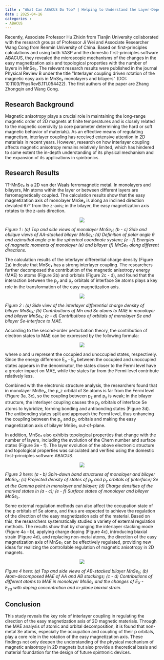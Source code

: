 ```yaml
---
title : "What Can ABACUS Do Too? | Helping to Understand the Layer-Dependence of Magnetic Anisotropy in 2D Magnetic Materials"
date : 2025-04-16
categories :
- ABACUS
---
```


Recently, Associate Professor Hu Zhixin from Tianjin University collaborated with the research groups of Professor Ji Wei and Associate Researcher Wang Cong from Renmin University of China. Based on first-principles calculations and using both VASP and the domestic first-principles software ABACUS, they revealed the microscopic mechanisms of the changes in the easy magnetization axis and topological properties with the number of layers in MnSe₂. The relevant research results were published in the journal Physical Review B under the title "Interlayer coupling driven rotation of the magnetic easy axis in MnSe₂ monolayers and bilayers" (DOI: 10.1103/PhysRevB.111.054422). The first authors of the paper are Zhang Zhongqin and Wang Cong.

<!-- more -->

## Research Background

Magnetic anisotropy plays a crucial role in maintaining the long-range magnetic order of 2D magnets at finite temperatures and is closely related to the magnetic coercivity (a core parameter determining the hard or soft magnetic behavior of materials). As an effective means of regulating magnetism, interlayer coupling has received extensive attention in 2D materials in recent years. However, research on how interlayer coupling affects magnetic anisotropy remains relatively limited, which has hindered to some extent the in-depth understanding of its physical mechanism and the expansion of its applications in spintronics.

## Research Results

1T-MnSe₂ is a 2D van der Waals ferromagnetic metal. In monolayers and bilayers, Mn atoms within the layer or between different layers are ferromagnetically coupled. The calculation results show that the easy magnetization axis of monolayer MnSe₂ is along an inclined direction deviated 67° from the z-axis; in the bilayer, the easy magnetization axis rotates to the z-axis direction.

<center>
<img src="https://dp-public.oss-cn-beijing.aliyuncs.com/community/Blog%20Files/ABACUS_16_04_2025/p1.webp">
</center>

 *Figure 1 : (a) Top and side views of monolayer MnSe₂; (b - c) Side and oblique views of AA-stacked bilayer MnSe₂; (d) Definition of polar angle θ and azimuthal angle φ in the spherical coordinate system; (e - f) Energies of magnetic moments of monolayer (e) and bilayer (f) MnSe₂ along different directions.*

The calculation results of the interlayer differential charge density (Figure 2a) indicate that MnSe₂ has a strong interlayer coupling. The researchers further decomposed the contribution of the magnetic anisotropy energy (MAE) to atoms (Figure 2b) and orbitals (Figure 2c - d), and found that the interaction between the p<sub>y</sub> and p<sub>z</sub> orbitals of interface Se atoms plays a key role in the transformation of the easy magnetization axis.

<center>
<img src="https://dp-public.oss-cn-beijing.aliyuncs.com/community/Blog%20Files/ABACUS_16_04_2025/p2.webp">
</center>

*Figure 2 : (a) Side view of the interlayer differential charge density of bilayer MnSe₂; (b) Contributions of Mn and Se atoms to MAE in monolayer and bilayer MnSe₂; (c - d) Contributions of orbitals of monolayer Se and bilayer Se-interface to MAE.*

According to the second-order perturbation theory, the contribution of electron states to MAE can be expressed by the following formula:

<center>
  <img src="https://dp-public.oss-cn-beijing.aliyuncs.com/community/Blog%20Files/ABACUS_16_04_2025/formula1.webp">
</center>

where o and u represent the occupied and unoccupied states, respectively. Since the energy difference E<sub>o</sub> - E<sub>u</sub> between the occupied and unoccupied states appears in the denominator, the states closer to the Fermi level have a greater impact on MAE, while the states far from the Fermi level contribute relatively less.

Combined with the electronic structure analysis, the researchers found that in monolayer MnSe₂, the p_z orbital of Se atoms is far from the Fermi level (Figure 3a, 3c), so the coupling between p<sub>z</sub> and  p<sub>y</sub> is weak; in the bilayer structure, the interlayer coupling causes the p<sub>z</sub> orbitals of interface Se atoms to hybridize, forming bonding and antibonding states (Figure 3d). The antibonding states split and approach the Fermi level, thus enhancing the coupling between the  p<sub>y</sub> and p<sub>z</sub> orbitals and making the easy magnetization axis of bilayer MnSe₂ out-of-plane.

In addition, MnSe₂ also exhibits topological properties that change with the number of layers, including the evolution of the Chern number and surface states (Figure 3e - f). The layer evolution of the above electronic structure and topological properties was calculated and verified using the domestic first-principles software ABACUS.

<center>
<img src="https://dp-public.oss-cn-beijing.aliyuncs.com/community/Blog%20Files/ABACUS_16_04_2025/p3.webp">
</center>

*Figure 3 here: (a - b) Spin-down band structures of monolayer and bilayer MnSe₂; (c) Projected density of states of p<sub>y</sub> and p<sub>z</sub> orbitals of (interface) Se at the Gamma point in monolayer and bilayer; (d) Charge densities of the marked states in (a - c); (e - f) Surface states of monolayer and bilayer MnSe₂.*

Some external regulation methods can also affect the occupation state of the p orbitals of Se atoms, and thus are expected to achieve the regulation of the direction of the easy magnetization axis of the material. Based on this, the researchers systematically studied a variety of external regulation methods. The results show that by changing the interlayer stacking mode (Figure 4a - b), applying charge doping (Figure 4c), introducing biaxial strain (Figure 4d), and replacing non-metal atoms, the direction of the easy magnetization axis of MnSe₂ can be effectively regulated, providing new ideas for realizing the controllable regulation of magnetic anisotropy in 2D magnets.

<center>
<img src="https://dp-public.oss-cn-beijing.aliyuncs.com/community/Blog%20Files/ABACUS_16_04_2025/p4.webp">
</center>

*Figure 4 here: (a) Top and side views of AB-stacked bilayer MnSe₂; (b) Atom-decomposed MAE of AA and AB stackings; (c - d) Contributions of different atoms to MAE in monolayer MnSe₂ and the changes of E<sub>X</sub> - E<sub>ea</sub> with doping concentration and in-plane biaxial strain.*

## Conclusion

This study reveals the key role of interlayer coupling in regulating the direction of the easy magnetization axis of 2D magnetic materials. Through the MAE analysis of atomic and orbital decomposition, it is found that non-metal Se atoms, especially the occupation and coupling of their p orbitals, play a core role in the rotation of the easy magnetization axis. These findings not only deepen the understanding of the physical mechanism of magnetic anisotropy in 2D magnets but also provide a theoretical basis and material foundation for the design of future spintronic devices.
